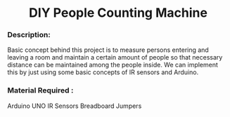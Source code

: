 <h1 align='center'>DIY People Counting Machine</h1>

<h3>Description:</h3>
Basic concept behind this project is to measure persons entering and leaving a room and maintain a certain amount of people so that necessary distance can be maintained among the people inside. We can implement this by just using some basic concepts of IR sensors and Arduino.


<h3>Material Required :</h3>
Arduino UNO
IR Sensors
Breadboard
Jumpers
